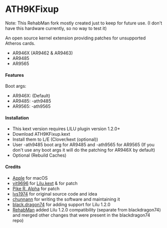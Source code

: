ATH9KFixup
==========

Note: This RehabMan fork mostly created just to keep for future use.
(I don't have this hardware currently, so no way to test it)

An open source kernel extension providing patches for unsupported Atheros cards.
- AR946X (AR9462 & AR9463)
- AR9485
- AR9565


#### Features
Boot args:
- AR946X: (Default)
- AR9485: -ath9485
- AR9565: -ath9565


#### Installation
- This kext version requires LILU plugin version 1.2.0+
- Download ATH9KFixup.kext
- Install them to L/E (Clover/kext (optional))
- User -ath9485 boot arg for AR9485 and -ath9565 for AR9565 (If you don't use any boot args it will do the patching for AR946X by default)
- Optional (Rebuild Caches)


#### Credits
- [Apple](https://www.apple.com) for macOS  
- [vit9696](https://github.com/vit9696) for [Lilu.kext](https://github.com/vit9696/Lilu) & for patch
- [Pike R. Alpha](https://github.com/Piker-Alpha) for patch
- [lvs1974](https://applelife.ru/members/lvs1974.53809/) for original source code and idea
- [chunnann](http://www.insanelymac.com/forum/user/1977171-chunnann/) for writing the software and maintaining it
- [black.dragon74](http://forum.osxlatitude.com/index.php?/user/86692-blackdragon74/) for adding support for Lilu 1.2.0
- [RehabMan](https://github.com/RehabMan/ATH9KFixup) added Lilu 1.2.0 compatibility (separate from blackdragon74) and merged other changes that were present in the blackdragon74 repo)
